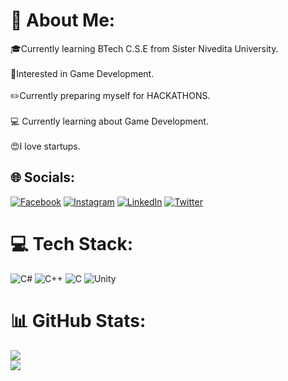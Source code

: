 # 💫 About Me:
🎓Currently learning BTech C.S.E from Sister Nivedita University.<br><br>👀Interested in Game Development.<br><br>✏️Currently preparing myself for HACKATHONS.<br><br>💻 Currently learning about Game Development.<br><br>😍I love startups.


## 🌐 Socials:
[![Facebook](https://img.shields.io/badge/Facebook-%231877F2.svg?logo=Facebook&logoColor=white)](https://www.facebook.com/mdtameem.gazi.9?mibextid=ZbWKwL) [![Instagram](https://img.shields.io/badge/Instagram-%23E4405F.svg?logo=Instagram&logoColor=white)](http://www.instagram.com/mdtameemgazi) [![LinkedIn](https://img.shields.io/badge/LinkedIn-%230077B5.svg?logo=linkedin&logoColor=white)](https://www.linkedin.com/in/muhammad-tameem-gazi-26893a22a/?utm_source=share&utm_campaign=share_via&utm_content=profile&utm_medium=android_app) [![Twitter](https://img.shields.io/badge/Twitter-%231DA1F2.svg?logo=Twitter&logoColor=white)](https://twitter.com/tameem_gazi?t=nN73tKDfIGU-ZAy3KN9Dbw&s=09)

# 💻 Tech Stack:
![C#](https://img.shields.io/badge/c%23-%23239120.svg?style=for-the-badge&logo=c-sharp&logoColor=white) ![C++](https://img.shields.io/badge/c++-%2300599C.svg?style=for-the-badge&logo=c%2B%2B&logoColor=white) ![C](https://img.shields.io/badge/c-%2300599C.svg?style=for-the-badge&logo=c&logoColor=white) ![Unity](https://img.shields.io/badge/Unity-100000?style=for-the-badge&logo=unity&logoColor=white)
# 📊 GitHub Stats:
![](https://github-readme-streak-stats.herokuapp.com/?user=Tameem2004&theme=radical&hide_border=true)<br/>
![](https://github-readme-stats.vercel.app/api/top-langs/?username=Tameem2004&theme=radical&hide_border=true&include_all_commits=true&count_private=true&layout=compact)
